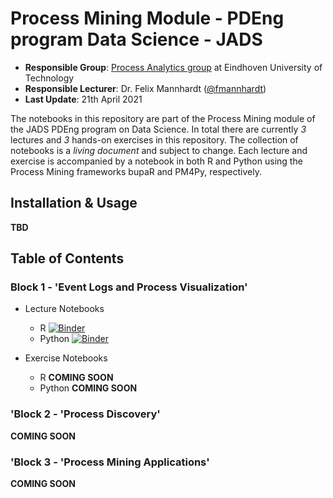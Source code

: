 # Process Mining Module -  PDEng program Data Science - JADS 

* **Responsible Group**: [Process Analytics group](https://pa.win.tue.nl/) at Eindhoven University of Technology
* **Responsible Lecturer**: Dr. Felix Mannhardt ([@fmannhardt](https://twitter.com/fmannhardt)) 
* **Last Update**: 21th April 2021

The notebooks in this repository are part of the Process Mining module of the JADS PDEng program on Data Science. In total there are currently *3* lectures and *3* hands-on exercises in this repository. The collection of notebooks is a *living document* and subject to change. Each lecture and exercise is accompanied by a notebook in both R and Python using the Process Mining frameworks bupaR and PM4Py, respectively.

## Installation \& Usage

**TBD**

## Table of Contents

### Block 1 - 'Event Logs and Process Visualization'

* Lecture Notebooks
    *  R [![Binder](https://mybinder.org/badge_logo.svg)](https://mybinder.org/v2/gh/fmannhardt/course-applied-processmining/HEAD?filepath=r%2Flecture1.ipynb)
    *  Python [![Binder](https://mybinder.org/badge_logo.svg)](https://mybinder.org/v2/gh/fmannhardt/course-applied-processmining/HEAD?filepath=python%2Flecture1.ipynb)

* Exercise Notebooks
    *  R **COMING SOON**
    *  Python **COMING SOON**

### 'Block 2 - 'Process Discovery'

**COMING SOON**

### 'Block 3 - 'Process Mining Applications'

**COMING SOON**

